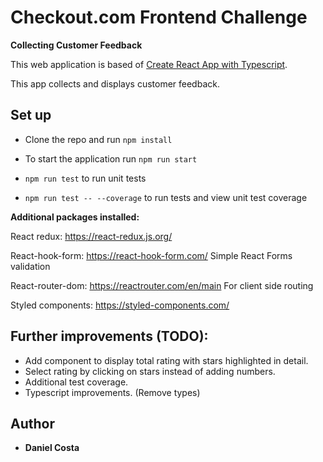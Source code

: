 
# Checkout.com Frontend Challenge

**Collecting Customer Feedback**

This web application is based of [Create React App with Typescript](https://create-react-app.dev/docs/adding-typescript/).

This app collects and displays customer feedback.

## Set up

- Clone the repo and run `npm install`
  
- To start the application run `npm run start`

-  `npm run test` to run unit tests

-  `npm run test -- --coverage` to run tests and view unit test coverage  


**Additional packages installed:**

React redux: https://react-redux.js.org/

React-hook-form: https://react-hook-form.com/ 
Simple React Forms validation

React-router-dom: https://reactrouter.com/en/main 
For client side routing

Styled components: https://styled-components.com/

## Further improvements (TODO):
  
* Add component to display total rating with stars highlighted in detail.
* Select rating by clicking on stars instead of adding numbers.
* Additional test coverage.
* Typescript improvements. (Remove <any> types)

## Author

* **Daniel Costa**
